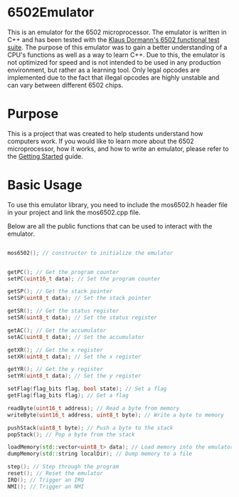 # 6502Emulator

This is an emulator for the 6502 microprocessor. The emulator is written in C++ and has been tested with the [Klaus Dormann's 6502 functional test suite](github.com/Klaus2m5/6502_65C02_functional_tests/). The purpose of this emulator was to gain a better understanding of a CPU's functions as well as a way to learn C++. Due to this, the emulator is not optimized for speed and is not intended to be used in any production environment, but rather as a learning tool. Only legal opcodes are implemented due to the fact that illegal opcodes are highly unstable and can vary between different 6502 chips.

# Purpose

This is a project that was created to help students understand how computers work. If you would like to learn more about the 6502 microprocessor, how it works, and how to write an emulator, please refer to the [Getting Started](docs/getting-started.md) guide.

# Basic Usage

To use this emulator library, you need to include the mos6502.h header file in your project and link the mos6502.cpp file.

Below are all the public functions that can be used to interact with the emulator.

```cpp

mos6502(); // constructor to initialize the emulator


getPC(); // Get the program counter
setPC(uint16_t data); // Set the program counter

getSP(); // Get the stack pointer
setSP(uint8_t data); // Set the stack pointer

getSR(); // Get the status register
setSR(uint8_t data); // Set the status register

getAC(); // Get the accumulator
setAC(uint8_t data); // Set the accumulator

getXR(); // Get the x register
setXR(uint8_t data); // Set the x register

getYR(); // Get the y register
setYR(uint8_t data); // Set the y register

setFlag(flag_bits flag, bool state); // Set a flag
getFlag(flag_bits flag); // Get a flag

readByte(uint16_t address); // Read a byte from memory
writeByte(uint16_t address, uint8_t byte); // Write a byte to memory

pushStack(uint8_t byte); // Push a byte to the stack
popStack(); // Pop a byte from the stack

loadMemory(std::vector<uint8_t> data); // Load memory into the emulator
dumpMemory(std::string localDir); // Dump memory to a file

step(); // Step through the program
reset(); // Reset the emulator
IRQ(); // Trigger an IRQ
NMI(); // Trigger an NMI

```
